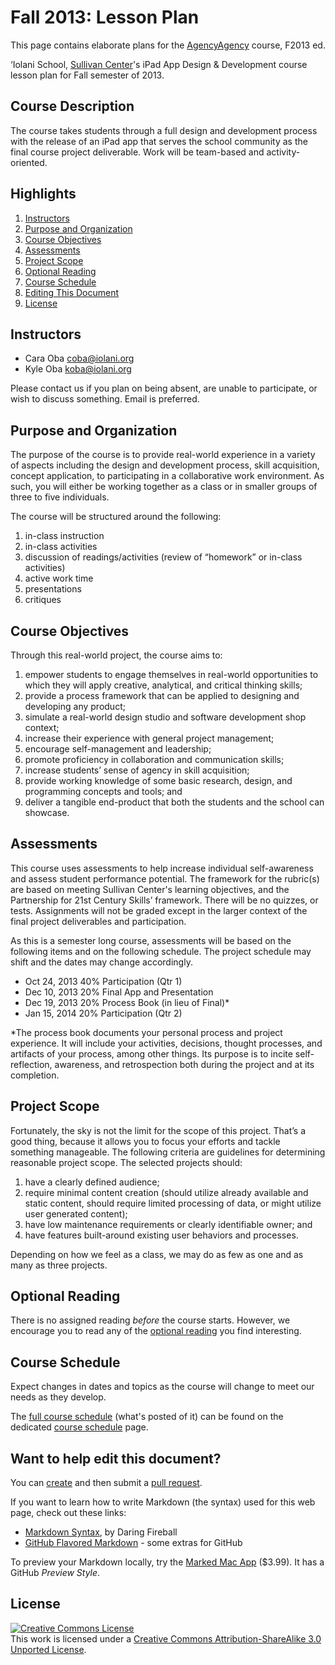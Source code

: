 Fall 2013: Lesson Plan
==================

This page contains elaborate plans for the [AgencyAgency](http://agencyagency.cc) course, F2013 ed.

‘Iolani School, [Sullivan Center](http://www.iolani.org/about/sullivan-center)'s iPad App Design &amp; Development course lesson plan for Fall semester of 2013.

## Course Description

The course takes students through a full design and development process with the release of an iPad app that serves the school community as the final course project deliverable. Work will be team-based and activity-oriented.

## Highlights

1. [Instructors](#instructors)
2. [Purpose and Organization](#purpose-and-organization)
3. [Course Objectives](#course-objectives)
4. [Assessments](#assessments)
5. [Project Scope](#project-scope)
6. [Optional Reading](#optional-reading)
7. [Course Schedule](#course-schedule)
8. [Editing This Document](#want-to-help-edit-this-document)
9. [License](#license)

## Instructors

* Cara Oba coba@iolani.org
* Kyle Oba koba@iolani.org

Please contact us if you plan on being absent, are unable to participate, or wish to discuss something. Email is preferred.

## Purpose and Organization

The purpose of the course is to provide real-world experience in a variety of aspects including the design and development process, skill acquisition, concept application, to participating in a collaborative work environment. As such, you will either be working together as a class or in smaller groups of three to five individuals.

The course will be structured around the following:

1. in-class instruction
2. in-class activities
3. discussion of readings/activities (review of “homework” or in-class activities)
4. active work time
5. presentations
6. critiques

## Course Objectives

Through this real-world project, the course aims to:

1. empower students to engage themselves in real-world opportunities to which they will apply creative, analytical, and critical thinking skills;
2. provide a process framework that can be applied to designing and developing any product;
3. simulate a real-world design studio and software development shop context;
4. increase their experience with general project management;
5. encourage self-management and leadership;
6. promote proficiency in collaboration and communication skills;
7. increase students’ sense of agency in skill acquisition;
8. provide working knowledge of some basic research, design, and programming concepts and tools; and
9. deliver a tangible end-product that both the students and the school can showcase.

## Assessments

This course uses assessments to help increase individual self-awareness and assess student performance potential. The framework for the rubric(s) are based on meeting Sullivan Center's learning objectives, and the Partnership for 21st Century Skills’ framework. There will be no quizzes, or tests. Assignments will not be graded except in the larger context of the final project deliverables and participation. 

As this is a semester long course, assessments will be based on the following items and on the following schedule. The project schedule may shift and the dates may change accordingly.

* Oct 24, 2013  40% Participation (Qtr 1)
* Dec 10, 2013  20% Final App and Presentation
* Dec 19, 2013  20% Process Book (in lieu of Final)*
* Jan 15, 2014  20% Participation (Qtr 2)

*The process book documents your personal process and project experience. It will include your activities, decisions, thought processes, and artifacts of your process, among other things. Its purpose is to incite self-reflection, awareness, and retrospection both during the project and at its completion.

## Project Scope

Fortunately, the sky is not the limit for the scope of this project. That’s a good thing, because it allows you to focus your efforts and tackle something manageable. The following criteria are guidelines for determining reasonable project scope. The selected projects should:

1. have a clearly defined audience;
2. require minimal content creation (should utilize already available and static content, should require limited processing of data, or might utilize user generated content);
3. have low maintenance requirements or clearly identifiable owner; and
4. have features built-around existing user behaviors and processes.

Depending on how we feel as a class, we may do as few as one and as many as three projects. 

## Optional Reading

There is no assigned reading *before* the course starts. However, we encourage you to read any of the [optional reading](https://github.com/AgencyAgency/Fall2013LessonPlan/blob/master/OPTIONAL_READING.md) you find interesting.

## Course Schedule

Expect changes in dates and topics as the course will change to meet our needs as they develop.

The [full course schedule][course schedule] (what's posted of it) can be found on the dedicated [course schedule][] page.

## Want to help edit this document?

You can [create](https://help.github.com/articles/creating-a-pull-request) and then submit a [pull request](https://help.github.com/articles/using-pull-requests).

If you want to learn how to write Markdown (the syntax) used for this web page, check out these links:

* [Markdown Syntax](http://daringfireball.net/projects/markdown/syntax), by Daring Fireball
* [GitHub Flavored Markdown](https://help.github.com/articles/github-flavored-markdown) - some extras for GitHub

To preview your Markdown locally, try the [Marked Mac App](http://markedapp.com) ($3.99). It has a GitHub *Preview Style*.


## License

<a rel="license" href="http://creativecommons.org/licenses/by-sa/3.0/"><img alt="Creative Commons License" style="border-width:0" src="http://i.creativecommons.org/l/by-sa/3.0/88x31.png" /></a><br />This work is licensed under a <a rel="license" href="http://creativecommons.org/licenses/by-sa/3.0/">Creative Commons Attribution-ShareAlike 3.0 Unported License</a>.

[course schedule]: https://github.com/AgencyAgency/Fall2013LessonPlan/blob/master/COURSE_SCHEDULE.md "Course Schedule"